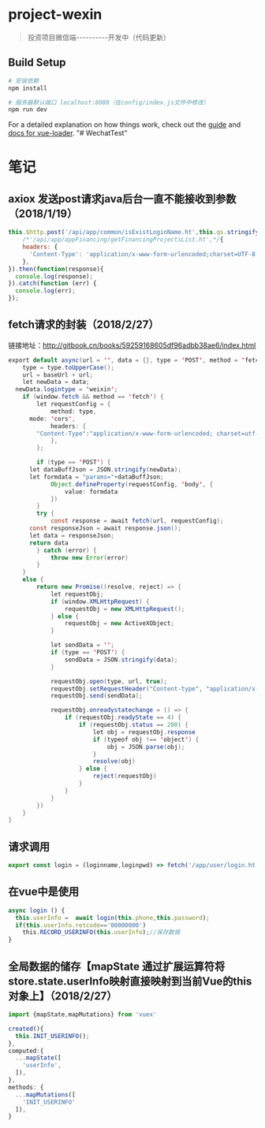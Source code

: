 # project-wexin

> 投资项目微信端----------开发中（代码更新）

## Build Setup

``` bash
# 安装依赖
npm install

# 服务器默认端口 localhost:8080（在config/index.js文件中修改）
npm run dev
```

For a detailed explanation on how things work, check out the [guide](http://vuejs-templates.github.io/webpack/) and [docs for vue-loader](http://vuejs.github.io/vue-loader).
"# WechatTest" 

# 笔记
## axiox 发送post请求java后台一直不能接收到参数（2018/1/19）

```javascript
this.$http.post('/api/app/common/isExistLoginName.ht',this.qs.stringify({params:JSON.stringify(obj)}),
    /*'/api/app/appFinancing/getFinancingProjectsList.ht',*/{
    headers: {
      'Content-Type': 'application/x-www-form-urlencoded;charset=UTF-8'
    },
}).then(function(response){
  console.log(response);
}).catch(function (err) {
  console.log(err);
});
```

## fetch请求的封装（2018/2/27）
链接地址：http://gitbook.cn/books/59259168605df96adbb38ae6/index.html
```java
export default async(url = '', data = {}, type = 'POST', method = 'fetch') => {
	type = type.toUpperCase();
	url = baseUrl + url;
	let newData = data;
  newData.logintype = 'weixin';
	if (window.fetch && method == 'fetch') {
		let requestConfig = {
			method: type,
      mode: 'cors',
			headers: {
        "Content-Type":"application/x-www-form-urlencoded; charset=utf-8",
			},
		};

		if (type == 'POST') {
      let dataBuffJson = JSON.stringify(newData);
      let formdata = "params="+dataBuffJson;
			Object.defineProperty(requestConfig, 'body', {
				value: formdata
			})
		}
		try {
			const response = await fetch(url, requestConfig);
      const responseJson = await response.json();
      let data = responseJson;
      return data
		} catch (error) {
			throw new Error(error)
		}
	}
	else {
		return new Promise((resolve, reject) => {
			let requestObj;
			if (window.XMLHttpRequest) {
				requestObj = new XMLHttpRequest();
			} else {
				requestObj = new ActiveXObject;
			}

			let sendData = '';
			if (type == 'POST') {
				sendData = JSON.stringify(data);
			}

			requestObj.open(type, url, true);
			requestObj.setRequestHeader("Content-type", "application/x-www-form-urlencoded");
			requestObj.send(sendData);

			requestObj.onreadystatechange = () => {
				if (requestObj.readyState == 4) {
					if (requestObj.status == 200) {
						let obj = requestObj.response
						if (typeof obj !== 'object') {
							obj = JSON.parse(obj);
						}
						resolve(obj)
					} else {
						reject(requestObj)
					}
				}
			}
		})
	}
}

```
## 请求调用
```javascript
export const login = (loginname,loginpwd) => fetch('/app/user/login.ht', {"loginname":loginname,"loginpwd":md5(loginpwd)});
```
## 在vue中是使用
```javascript
async login () {
  this.userInfo =  await login(this.phone,this.password);
  if(this.userInfo.retcode=='00000000')
    this.RECORD_USERINFO(this.userInfo);//保存数据
}
```
## 全局数据的储存【mapState 通过扩展运算符将store.state.userInfo映射直接映射到当前Vue的this对象上】（2018/2/27）
```javascript
import {mapState,mapMutations} from 'vuex'

created(){
  this.INIT_USERINFO();
},
computed:{
  ...mapState([
    'userInfo',
  ]),
},
methods: {
  ...mapMutations([
    'INIT_USERINFO'
  ]),
}
```
